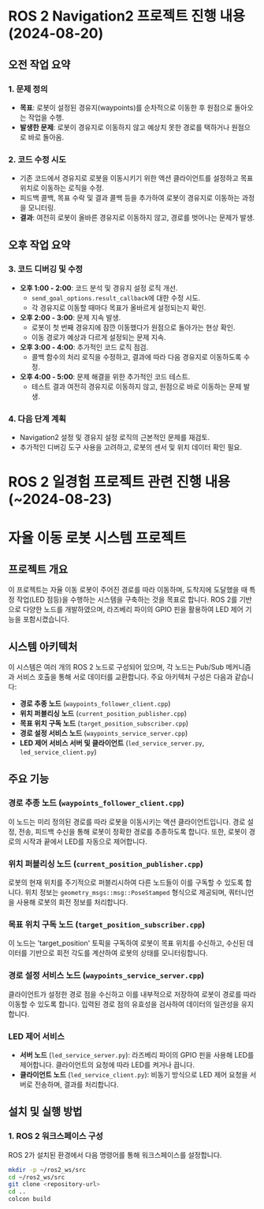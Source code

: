 
# ROS 2 Navigation2 프로젝트 진행 내용 (2024-08-20)

## 오전 작업 요약

### 1. 문제 정의
- **목표**: 로봇이 설정된 경유지(waypoints)를 순차적으로 이동한 후 원점으로 돌아오는 작업을 수행.
- **발생한 문제**: 로봇이 경유지로 이동하지 않고 예상치 못한 경로를 택하거나 원점으로 바로 돌아옴.

### 2. 코드 수정 시도
- 기존 코드에서 경유지로 로봇을 이동시키기 위한 액션 클라이언트를 설정하고 목표 위치로 이동하는 로직을 수정.
- 피드백 콜백, 목표 수락 및 결과 콜백 등을 추가하여 로봇이 경유지로 이동하는 과정을 모니터링.
- **결과**: 여전히 로봇이 올바른 경유지로 이동하지 않고, 경로를 벗어나는 문제가 발생.

## 오후 작업 요약

### 3. 코드 디버깅 및 수정
- **오후 1:00 - 2:00**: 코드 분석 및 경유지 설정 로직 개선.
    - `send_goal_options.result_callback`에 대한 수정 시도.
    - 각 경유지로 이동할 때마다 목표가 올바르게 설정되는지 확인.
- **오후 2:00 - 3:00**: 문제 지속 발생.
    - 로봇이 첫 번째 경유지에 잠깐 이동했다가 원점으로 돌아가는 현상 확인.
    - 이동 경로가 예상과 다르게 설정되는 문제 지속.
- **오후 3:00 - 4:00**: 추가적인 코드 로직 점검.
    - 콜백 함수의 처리 로직을 수정하고, 결과에 따라 다음 경유지로 이동하도록 수정.
- **오후 4:00 - 5:00**: 문제 해결을 위한 추가적인 코드 테스트.
    - 테스트 결과 여전히 경유지로 이동하지 않고, 원점으로 바로 이동하는 문제 발생.

### 4. 다음 단계 계획
- Navigation2 설정 및 경유지 설정 로직의 근본적인 문제를 재검토.
- 추가적인 디버깅 도구 사용을 고려하고, 로봇의 센서 및 위치 데이터 확인 필요.

# ROS 2 일경험 프로젝트 관련 진행 내용 (~2024-08-23)
# 자율 이동 로봇 시스템 프로젝트

## 프로젝트 개요
이 프로젝트는 자율 이동 로봇이 주어진 경로를 따라 이동하며, 도착지에 도달했을 때 특정 작업(LED 점등)을 수행하는 시스템을 구축하는 것을 목표로 합니다. ROS 2를 기반으로 다양한 노드를 개발하였으며, 라즈베리 파이의 GPIO 핀을 활용하여 LED 제어 기능을 포함시켰습니다.

## 시스템 아키텍처
이 시스템은 여러 개의 ROS 2 노드로 구성되어 있으며, 각 노드는 Pub/Sub 메커니즘과 서비스 호출을 통해 서로 데이터를 교환합니다. 주요 아키텍처 구성은 다음과 같습니다:
- **경로 추종 노드** (`waypoints_follower_client.cpp`)
- **위치 퍼블리싱 노드** (`current_position_publisher.cpp`)
- **목표 위치 구독 노드** (`target_position_subscriber.cpp`)
- **경로 설정 서비스 노드** (`waypoints_service_server.cpp`)
- **LED 제어 서비스 서버 및 클라이언트** (`led_service_server.py`, `led_service_client.py`)

## 주요 기능
### 경로 추종 노드 (`waypoints_follower_client.cpp`)
이 노드는 미리 정의된 경로를 따라 로봇을 이동시키는 액션 클라이언트입니다. 경로 설정, 전송, 피드백 수신을 통해 로봇이 정확한 경로를 추종하도록 합니다. 또한, 로봇이 경로의 시작과 끝에서 LED를 자동으로 제어합니다.

### 위치 퍼블리싱 노드 (`current_position_publisher.cpp`)
로봇의 현재 위치를 주기적으로 퍼블리시하여 다른 노드들이 이를 구독할 수 있도록 합니다. 위치 정보는 `geometry_msgs::msg::PoseStamped` 형식으로 제공되며, 쿼터니언을 사용해 로봇의 회전 정보를 처리합니다.

### 목표 위치 구독 노드 (`target_position_subscriber.cpp`)
이 노드는 'target_position' 토픽을 구독하여 로봇이 목표 위치를 수신하고, 수신된 데이터를 기반으로 회전 각도를 계산하여 로봇의 상태를 모니터링합니다.

### 경로 설정 서비스 노드 (`waypoints_service_server.cpp`)
클라이언트가 설정한 경로 점을 수신하고 이를 내부적으로 저장하여 로봇이 경로를 따라 이동할 수 있도록 합니다. 입력된 경로 점의 유효성을 검사하여 데이터의 일관성을 유지합니다.

### LED 제어 서비스
- **서버 노드** (`led_service_server.py`): 라즈베리 파이의 GPIO 핀을 사용해 LED를 제어합니다. 클라이언트의 요청에 따라 LED를 켜거나 끕니다.
- **클라이언트 노드** (`led_service_client.py`): 비동기 방식으로 LED 제어 요청을 서버로 전송하며, 결과를 처리합니다.

## 설치 및 실행 방법
### 1. ROS 2 워크스페이스 구성
ROS 2가 설치된 환경에서 다음 명령어를 통해 워크스페이스를 설정합니다.
```bash
mkdir -p ~/ros2_ws/src
cd ~/ros2_ws/src
git clone <repository-url>
cd ..
colcon build
